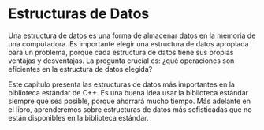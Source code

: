 # Estructuras de Datos

Una estructura de datos es una forma de almacenar datos en la memoria de una computadora. Es importante elegir una estructura de datos apropiada para un problema, porque cada estructura de datos tiene sus propias ventajas y desventajas. La pregunta crucial es: ¿qué operaciones son eficientes en la estructura de datos elegida?

Este capítulo presenta las estructuras de datos más importantes en la biblioteca estándar de C++. Es una buena idea usar la biblioteca estándar siempre que sea posible, porque ahorrará mucho tiempo. Más adelante en el libro, aprenderemos sobre estructuras de datos más sofisticadas que no están disponibles en la biblioteca estándar.

